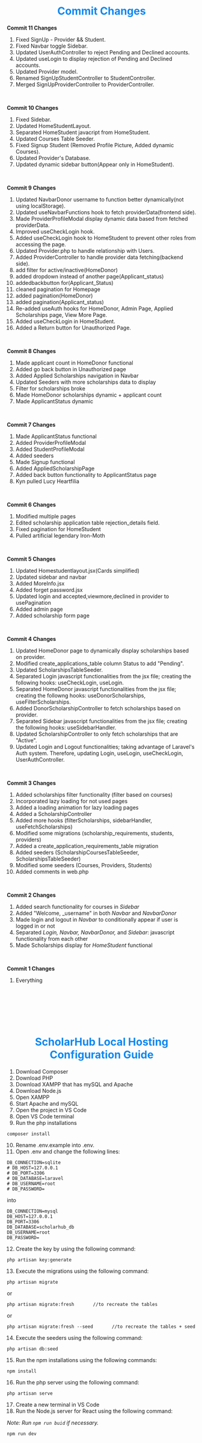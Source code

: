 <font color="#0e88f1"><h1 align="center">Commit Changes</h1></font>

**Commit 11 Changes**
1. Fixed SignUp - Provider && Student.
2. Fixed Navbar toggle Sidebar.
3. Updated UserAuthController to reject Pending and Declined accounts.
4. Updated useLogin to display rejection of Pending and Declined accounts.
5. Updated Provider model.
6. Renamed SignUpStudentController to StudentController.
7. Merged SignUpProviderController to ProviderController.

<br/>

**Commit 10 Changes**
1. Fixed Sidebar.
2. Updated HomeStudentLayout.
3. Separated HomeStudent javacript from HomeStudent.
4. Updated Courses Table Seeder.
5. Fixed Signup Student (Removed Profile Picture, Added dynamic Courses).
6. Updated Provider's Database.
7. Updated dynamic sidebar button(Appear only in HomeStudent).

<br/>

**Commit 9 Changes**
1. Updated NavbarDonor username to function better dynamically(not using localStorage).
2. Updated useNavbarFunctions hook to fetch providerData(frontend side).
3. Made ProviderProfileModal display dynamic data based from fetched providerData.
4. Improved useCheckLogin hook.
5. Added useCheckLogin hook to HomeStudent to prevent other roles from accessing the page.
6. Updated Provider.php to handle relationship with Users.
7. Added ProviderController to handle provider data fetching(backend side).
8. add filter for active/inactive(HomeDonor)
9. added dropdown instead of another page(Applicant_status)
10. addedbackbutton for(Applicant_Status)
11. cleaned pagination for Homepage
12. added pagination(HomeDonor)
13. added pagination(Applicant_status)
14. Re-added useAuth hooks for HomeDonor, Admin Page, Applied Scholarships page, View More Page.
15. Added useCheckLogin in HomeStudent.
16. Added a Return button for Unauthorized Page.

<br/>

**Commit 8 Changes**
1. Made applicant count in HomeDonor functional
2. Added go back button in Unauthorized page
3. Added Applied Scholarships navigation in Navbar
4. Updated Seeders with more scholarships data to display
5. Filter for scholarships broke
6. Made HomeDonor scholarships dynamic + applicant count
7. Made ApplicantStatus dynamic

<br/>

**Commit 7 Changes**
1. Made ApplicantStatus functional
2. Added ProviderProfileModal
3. Added StudentProfileModal
4. Added seeders
5. Made Signup functional
6. Added AppliedScholarshipPage
7. Added back button functionality to ApplicantStatus page
8. Kyn pulled Lucy Heartfilia

<br/>

**Commit 6 Changes**
1. Modified multiple pages
2. Edited scholarship application table rejection_details field.
3. Fixed pagination for HomeStudent
4. Pulled artificial legendary Iron-Moth

<br/>

**Commit 5 Changes**
1. Updated Homestudentlayout.jsx(Cards simplified)
2. Updated sidebar and navbar
3. Added MoreInfo.jsx
4. Added forget password.jsx
5. Updated login and accepted,viewmore,declined in provider to use<Link/>Pagination
6. Added admin page 
7. Added scholarship form page

<br/>

**Commit 4 Changes**
1. Updated HomeDonor page to dynamically display scholarships based on provider.
2. Modified create_applications_table column Status to add "Pending".
3. Updated ScholarshipsTableSeeder.
4. Separated Login javascript functionalities from the jsx file; creating the following hooks: useCheckLogin, useLogin.
5. Separated HomeDonor javascript functionalities from the jsx file; creating the followng hooks: useDonorScholarships, useFilterScholarships.
6. Added DonorScholarshipController to fetch scholarships based on provider.
7. Separated Sidebar javascript functionalities from the jsx file; creating the following hooks: useSidebarHandler.
8. Updated ScholarshipController to only fetch scholarships that are "Active".
9. Updated Login and Logout functionalities; taking advantage of Laravel's Auth system. Therefore, updating Login, useLogin, useCheckLogin, UserAuthController.

<br/>

**Commit 3 Changes**
1. Added scholarships filter functionality (filter based on courses)
2. Incorporated lazy loading for not used pages
3. Added a loading animation for lazy loading pages
4. Added a ScholarshipController
5. Added more hooks (filterScholarships, sidebarHandler, useFetchScholarships)
6. Modified some migrations (scholarship_requirements, students, providers)
7. Added a create_application_requirements_table migration
8. Added seeders (ScholarshipCoursesTableSeeder, ScholarshipsTableSeeder)
9. Modified some seeders (Courses, Providers, Students)
10. Added comments in web.php

<br/>

**Commit 2 Changes**
1. Added search functionality for courses in *Sidebar*
2. Added "Welcome, _username" in both *Navbar* and *NavbarDonor*
3. Made login and logout in *Navbar* to conditionally appear if user is logged in or not
4. Separated *Login, Navbar, NavbarDonor,* and *Sidebar*: javascript functionality from each other
5. Made Scholarships display for *HomeStudent* functional

<br/>

**Commit 1 Changes**
1. Everything

<br/><br/><br/><br/><br/>


<font color="#0e88f1"><h1 align="center">ScholarHub Local Hosting Configuration Guide</h1></font>

1. Download Composer
2. Download PHP
3. Download XAMPP that has mySQL and Apache
4. Download Node.js
5. Open XAMPP
6. Start Apache and mySQL
7. Open the project in VS Code
8. Open VS Code terminal
9. Run the php installations
```
composer install
```
10. Rename .env.example into .env.
11. Open .env and change the following lines:
```
DB_CONNECTION=sqlite
# DB_HOST=127.0.0.1
# DB_PORT=3306
# DB_DATABASE=laravel
# DB_USERNAME=root
# DB_PASSWORD=
```
into
```
DB_CONNECTION=mysql
DB_HOST=127.0.0.1
DB_PORT=3306
DB_DATABASE=scholarhub_db
DB_USERNAME=root
DB_PASSWORD=
```
12. Create the key by using the following command:
```
php artisan key:generate
```
13. Execute the migrations using the following command:
```
php artisan migrate
```
or
```
php artisan migrate:fresh       //to recreate the tables
```
or
```
php artisan migrate:fresh --seed       //to recreate the tables + seed
```
14. Execute the seeders using the following command:
```
php artisan db:seed
```
15. Run the npm installations using the following commands:
```
npm install
```
16. Run the php server using the following command:
```
php artisan serve
```
17. Create a new terminal in VS Code
18. Run the Node.js server for React using the following command:

*Note: Run ``npm run buid`` if necessary.*
```
npm run dev
```


<br/><br/><br/><br/><br/>



<font color="#d22d44"><h1 align="center">Installation and Configuration Guide</h1></font>

**Github Linking**
```
git init
git add .
git commit -m "commit message here"
git branch -M main
git remote add origin https://github.com/StarMysteries/sample.git     //sample.git is replaced with repository url 
git push -u origin main
```

<br/><br/>

**Update Code Repository with new Commit Stage**

*Note: This is recommended if you are not sure how to update the code in the repository*
```
git add .
git commit -m "commit message here"
git push
// or if in another branch:
// git push origin branch_name_here
```

<br/><br/>

**Update latest Commit Stage in the Code Repository**

*Note: DO NOT USE THIS IF YOU ARE NOT SURE WHETHER YOU WANT TO REPLACE EXISTING CODE OR NOT, UPDATE CODE REPOSITORY ***WITH NEW STAGE*** IF THIS IS THE CASE.*
```
git add .
git commit --amend --no-edit
// or..
// git commit --amend -m "new commit message"
// ..to update commit message
git push --force
// or if in another branch:
// git push origin branch_name_here --force
```

<br/><br/>

**Laravel/React/Tailwind Setup**

1. Download Composer
2. Download PHP
3. Download Node.js
4. Open cmd
5. cd to directory where to setup the project
6. Execute the following command to create a Laravel Project:
```
composer create-project laravel/laravel project_name
```
7. Open the project using VS Code
8. Open VS Code terminal
9. Execute the following commands to install React:
```
npm install
npm install react
npm install react react-dom
npm install react-router-dom
npm install axios
```
10. Adjust this section in the .env file:
```
DB_CONNECTION=sqlite
# DB_HOST=127.0.0.1
# DB_PORT=3306
# DB_DATABASE=db_name
# DB_USERNAME=root
# DB_PASSWORD=
```
into:
```
DB_CONNECTION=mysql
DB_HOST=127.0.0.1
DB_PORT=3306
DB_DATABASE=scholarhub_db
DB_USERNAME=root
DB_PASSWORD=
```


<br/><br/><br/><br/><br/>


<font color="#d22d44"><h1 align="center">Test Cases Credentials</h1></font>

**Student Account:**
```
Email: student@gmail.com
Pass: testing123@
```

**Provider Account:**
```
Email: provider@gmail.com
Pass: testing123@
```

**Admin Account:**
```
Email: admin@gmail.com
Pass: testing123@
```
